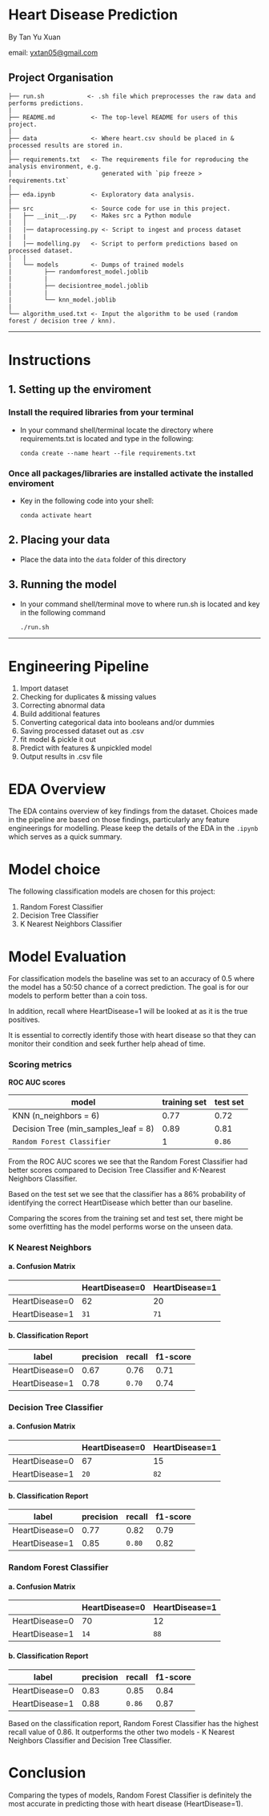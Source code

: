 # Heart Disease Prediction

By Tan Yu Xuan

email: yxtan05@gmail.com

## Project Organisation


    ├── run.sh            <- .sh file which preprocesses the raw data and performs predictions.
    |
    ├── README.md          <- The top-level README for users of this project.
    |
    ├── data               <- Where heart.csv should be placed in & processed results are stored in.
    | 
    ├── requirements.txt   <- The requirements file for reproducing the analysis environment, e.g.
    │                         generated with `pip freeze > requirements.txt`
    |
    ├── eda.ipynb          <- Exploratory data analysis.
    |
    ├── src                <- Source code for use in this project.
    |   ├── __init__.py    <- Makes src a Python module
    |   │   
    |   |── dataprocessing.py <- Script to ingest and process dataset
    |   |
    |   |── modelling.py   <- Script to perform predictions based on processed dataset.
    |   |
    |   └── models         <- Dumps of trained models
    |         ├── randomforest_model.joblib
    |         |
    |         ├── decisiontree_model.joblib
    |         |
    |         └── knn_model.joblib
    |
    └── algorithm_used.txt <- Input the algorithm to be used (random forest / decision tree / knn).
--------

# Instructions

## 1. Setting up the enviroment

### Install the required libraries from your terminal

- In your command shell/terminal locate the directory where requirements.txt is located and type in the following:

      conda create --name heart --file requirements.txt

### Once all packages/libraries are installed activate the installed enviroment

- Key in the following code into your shell:

      conda activate heart

## 2. Placing your data

- Place the data into the `data` folder of this directory

## 3. Running the model

- In your command shell/terminal move to where run.sh is located and key in the following command
    
      ./run.sh
--------

# Engineering Pipeline

1. Import dataset
2. Checking for duplicates & missing values
3. Correcting abnormal data
4. Build additional features 
5. Converting categorical data into booleans and/or dummies
6. Saving processed dataset out as .csv
7. fit model & pickle it out
8. Predict with features & unpickled model
9. Output results in .csv file

# EDA Overview

The EDA contains overview of key findings from the dataset. Choices made in the pipeline are based on those findings, particularly any feature engineerings for modelling. Please keep the details of the EDA in the `.ipynb` which serves as a quick summary.

# Model choice

The following classification models are chosen for this project:
 
  1. Random Forest Classifier
  2. Decision Tree Classifier
  3. K Nearest Neighbors Classifier

  # Model Evaluation

For classification models the baseline was set to an accuracy of 0.5 where the model has a 50:50 chance of a correct prediction.
The goal is for our models to perform better than a coin toss.

In addition, recall where HeartDisease=1 will be looked at as it is the true positives.

It is essential to correctly identify those with heart disease so that they can monitor their condition and seek further help ahead of time.

### Scoring metrics
**ROC AUC scores**

| model               | training set | test set|
|---------------------|--------------|---------|
|KNN (n_neighbors = 6)|    0.77     |   0.72 |
|Decision Tree (min_samples_leaf = 8)|0.89|0.81|
|`Random Forest Classifier`|1|`0.86`|

From the ROC AUC scores we see that the Random Forest Classifier had better scores compared to Decision Tree Classifier and K-Nearest Neighbors Classifier. 

Based on the test set we see that the classifier has a 86% probability of identifying the correct HeartDisease which better than our baseline.

Comparing the scores from the training set and test set, there might be some overfitting has the model performs worse on the unseen data.

### K Nearest Neighbors
#### a. Confusion Matrix
|                | HeartDisease=0 | HeartDisease=1|
|----------------|----------------|---------------|
| HeartDisease=0 |        62      |       20      | 
| HeartDisease=1 |       `31`     |      `71`     |

#### b. Classification Report

|      label     | precision | recall | f1-score|
|----------------|-----------|--------|---------|
| HeartDisease=0 |  0.67     |  0.76  |   0.71  |
| HeartDisease=1 |  0.78     | `0.70` |   0.74  |

### Decision Tree Classifier
#### a. Confusion Matrix
|                | HeartDisease=0 | HeartDisease=1 |
|----------------|----------------|----------------|
| HeartDisease=0 |        67      |       15       | 
| HeartDisease=1 |       `20`     |      `82`      |

#### b. Classification Report

|      label     | precision | recall | f1-score|
|----------------|-----------|--------|---------|
| HeartDisease=0 |  0.77     |  0.82  |   0.79  |
| HeartDisease=1 |  0.85     | `0.80` |   0.82  |

### Random Forest Classifier
#### a. Confusion Matrix
|                | HeartDisease=0 | HeartDisease=1 |
|----------------|----------------|----------------|
| HeartDisease=0 |       70       |       12       | 
| HeartDisease=1 |      `14`      |      `88`      |

#### b. Classification Report

|      label     | precision | recall | f1-score|
|----------------|-----------|--------|---------|
| HeartDisease=0 |  0.83     |  0.85  |   0.84  |
| HeartDisease=1 |  0.88     | `0.86` |   0.87  |

Based on the classification report, Random Forest Classifier has the highest recall value of 0.86.
It outperforms the other two models - K Nearest Neighbors Classifier and Decision Tree Classifier.

# Conclusion
Comparing the types of models, Random Forest Classifier is definitely the most accurate in predicting those with heart disease (HeartDisease=1).
